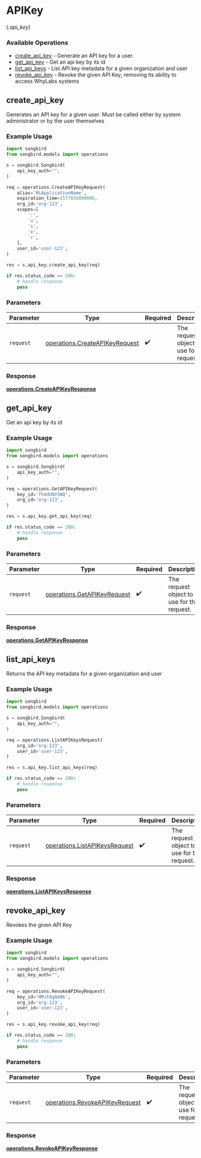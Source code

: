 # APIKey
(*.api_key*)

### Available Operations

* [create_api_key](#create_api_key) - Generate an API key for a user.
* [get_api_key](#get_api_key) - Get an api key by its id
* [list_api_keys](#list_api_keys) - List API key metadata for a given organization and user
* [revoke_api_key](#revoke_api_key) - Revoke the given API Key, removing its ability to access WhyLabs systems

## create_api_key

Generates an API key for a given user. Must be called either by system administrator or by the user themselves

### Example Usage

```python
import songbird
from songbird.models import operations

s = songbird.Songbird(
    api_key_auth="",
)

req = operations.CreateAPIKeyRequest(
    alias='MLApplicationName',
    expiration_time=1577836800000,
    org_id='org-123',
    scopes=[
        ':',
        'u',
        's',
        'e',
        'r',
    ],
    user_id='user-123',
)

res = s.api_key.create_api_key(req)

if res.status_code == 200:
    # handle response
    pass
```

### Parameters

| Parameter                                                                        | Type                                                                             | Required                                                                         | Description                                                                      |
| -------------------------------------------------------------------------------- | -------------------------------------------------------------------------------- | -------------------------------------------------------------------------------- | -------------------------------------------------------------------------------- |
| `request`                                                                        | [operations.CreateAPIKeyRequest](../../models/operations/createapikeyrequest.md) | :heavy_check_mark:                                                               | The request object to use for the request.                                       |


### Response

**[operations.CreateAPIKeyResponse](../../models/operations/createapikeyresponse.md)**


## get_api_key

Get an api key by its id

### Example Usage

```python
import songbird
from songbird.models import operations

s = songbird.Songbird(
    api_key_auth="",
)

req = operations.GetAPIKeyRequest(
    key_id='fh4dUNV3WQ',
    org_id='org-123',
)

res = s.api_key.get_api_key(req)

if res.status_code == 200:
    # handle response
    pass
```

### Parameters

| Parameter                                                                  | Type                                                                       | Required                                                                   | Description                                                                |
| -------------------------------------------------------------------------- | -------------------------------------------------------------------------- | -------------------------------------------------------------------------- | -------------------------------------------------------------------------- |
| `request`                                                                  | [operations.GetAPIKeyRequest](../../models/operations/getapikeyrequest.md) | :heavy_check_mark:                                                         | The request object to use for the request.                                 |


### Response

**[operations.GetAPIKeyResponse](../../models/operations/getapikeyresponse.md)**


## list_api_keys

Returns the API key metadata for a given organization and user

### Example Usage

```python
import songbird
from songbird.models import operations

s = songbird.Songbird(
    api_key_auth="",
)

req = operations.ListAPIKeysRequest(
    org_id='org-123',
    user_id='user-123',
)

res = s.api_key.list_api_keys(req)

if res.status_code == 200:
    # handle response
    pass
```

### Parameters

| Parameter                                                                      | Type                                                                           | Required                                                                       | Description                                                                    |
| ------------------------------------------------------------------------------ | ------------------------------------------------------------------------------ | ------------------------------------------------------------------------------ | ------------------------------------------------------------------------------ |
| `request`                                                                      | [operations.ListAPIKeysRequest](../../models/operations/listapikeysrequest.md) | :heavy_check_mark:                                                             | The request object to use for the request.                                     |


### Response

**[operations.ListAPIKeysResponse](../../models/operations/listapikeysresponse.md)**


## revoke_api_key

Revokes the given API Key

### Example Usage

```python
import songbird
from songbird.models import operations

s = songbird.Songbird(
    api_key_auth="",
)

req = operations.RevokeAPIKeyRequest(
    key_id='HMiFAgQeNb',
    org_id='org-123',
    user_id='user-123',
)

res = s.api_key.revoke_api_key(req)

if res.status_code == 200:
    # handle response
    pass
```

### Parameters

| Parameter                                                                        | Type                                                                             | Required                                                                         | Description                                                                      |
| -------------------------------------------------------------------------------- | -------------------------------------------------------------------------------- | -------------------------------------------------------------------------------- | -------------------------------------------------------------------------------- |
| `request`                                                                        | [operations.RevokeAPIKeyRequest](../../models/operations/revokeapikeyrequest.md) | :heavy_check_mark:                                                               | The request object to use for the request.                                       |


### Response

**[operations.RevokeAPIKeyResponse](../../models/operations/revokeapikeyresponse.md)**

